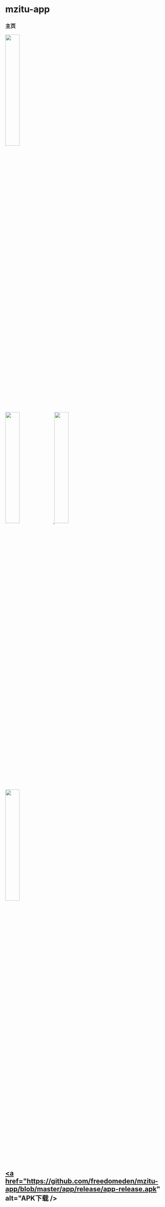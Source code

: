 # mzitu-app

### 主页
<img src="https://github.com/freedomeden/mzitu-app/blob/master/picture/home.png" width = "30%" />

### <a href="http://mzitu.com" alt="妹子图" />
<img src="https://github.com/freedomeden/mzitu-app/blob/master/picture/mzitu.png" width = "30%" />

<img src="https://github.com/freedomeden/mzitu-app/blob/master/picture/all_date.png" width = "30%" />

### <a href="http://ligui.com" alt="丽柜网" />
<img src="https://github.com/freedomeden/mzitu-app/blob/master/picture/ligui.png" width = "30%" />

## <a href="https://github.com/freedomeden/mzitu-app/blob/master/app/release/app-release.apk" alt="APK下载 />
